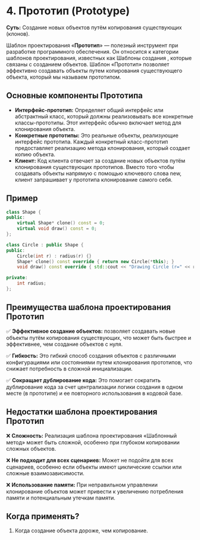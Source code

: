 # 4. Прототип (Prototype)
__Суть:__
Создание новых объектов путём копирования существующих (клонов).

Шаблон проектирования «__Прототип__» — полезный инструмент при разработке программного обеспечения. Он относится к категории шаблонов проектирования, известных как Шаблоны создания , которые связаны с созданием объектов. Шаблон «Прототип» позволяет эффективно создавать объекты путем копирования существующего объекта, который мы называем прототипом.

## Основные компоненты Прототипа
* __Интерфейс-прототип:__ Определяет общий интерфейс или абстрактный класс, который должны реализовывать все конкретные классы-прототипы. Этот интерфейс обычно включает метод для клонирования объекта.
* __Конкретные прототипы:__ Это реальные объекты, реализующие интерфейс прототипа. Каждый конкретный класс-прототип предоставляет реализацию метода клонирования, который создает копию объекта.
* __Клиент:__ Код клиента отвечает за создание новых объектов путём клонирования существующих прототипов. Вместо того чтобы создавать объекты напрямую с помощью ключевого слова new, клиент запрашивает у прототипа клонирование самого себя.

## Пример
```c++
class Shape {
public:
    virtual Shape* clone() const = 0;
    virtual void draw() const = 0;
};

class Circle : public Shape {
public:
    Circle(int r) : radius(r) {}
    Shape* clone() const override { return new Circle(*this); }
    void draw() const override { std::cout << "Drawing Circle (r=" << radius << ")\n"; }

private:
    int radius;
};
```
## Преимущества шаблона проектирования Прототип
✅ __Эффективное создание объектов:__ позволяет создавать новые объекты путём копирования существующих, что может быть быстрее и эффективнее, чем создание объектов с нуля.

✅ __Гибкость:__ Это гибкий способ создания объектов с различными конфигурациями или состояниями путем клонирования прототипов, что снижает потребность в сложной инициализации.

✅ __Сокращает дублирование кода:__ Это помогает сократить дублирование кода за счет централизации логики создания в одном месте (в прототипе) и ее повторного использования в кодовой базе.

## Недостатки шаблона проектирования Прототип
❌ __Сложность:__ Реализация шаблона проектирования «Шаблонный метод» может быть сложной, особенно при глубоком копировании сложных объектов.

❌ __Не подходит для всех сценариев:__ Может не подойти для всех сценариев, особенно если объекты имеют циклические ссылки или сложные взаимозависимости.

❌ __Использование памяти:__ При неправильном управлении клонирование объектов может привести к увеличению потребления памяти и потенциальным утечкам памяти.

## Когда применять?
1. Когда создание объекта дороже, чем копирование.